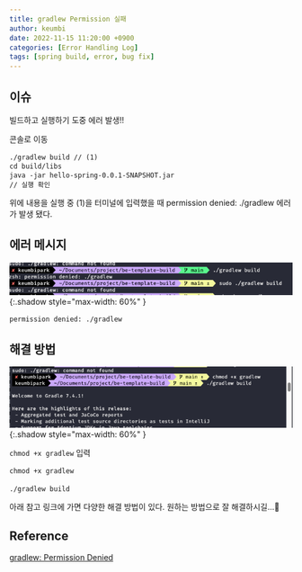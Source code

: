 ```yaml
---
title: gradlew Permission 실패
author: keumbi
date: 2022-11-15 11:20:00 +0900
categories: [Error Handling Log]
tags: [spring build, error, bug fix]
---
```


## 이슈
빌드하고 실행하기 도중 에러 발생!!

콘솔로 이동
```
./gradlew build // (1)
cd build/libs
java -jar hello-spring-0.0.1-SNAPSHOT.jar
// 실행 확인
```
위에 내용을 실행 중 (1)을 터미널에 입력했을 때 permission denied: ./gradlew 에러가 발생 됐다.

## 에러 메시지
![에러](/assets/img/img-gradlew-error.png){:.shadow style="max-width: 60%" }
```
permission denied: ./gradlew
```

## 해결 방법
![img.png](/assets/img/img-gradlew-error2.png){:.shadow style="max-width: 60%" }

`chmod +x gradlew` 입력

```
chmod +x gradlew

./gradlew build

```

아래 참고 링크에 가면 다양한 해결 방법이 있다. 원하는 방법으로 잘 해결하시길...🥹

## Reference

[gradlew: Permission Denied](https://stackoverflow.com/questions/17668265/gradlew-permission-denied)


